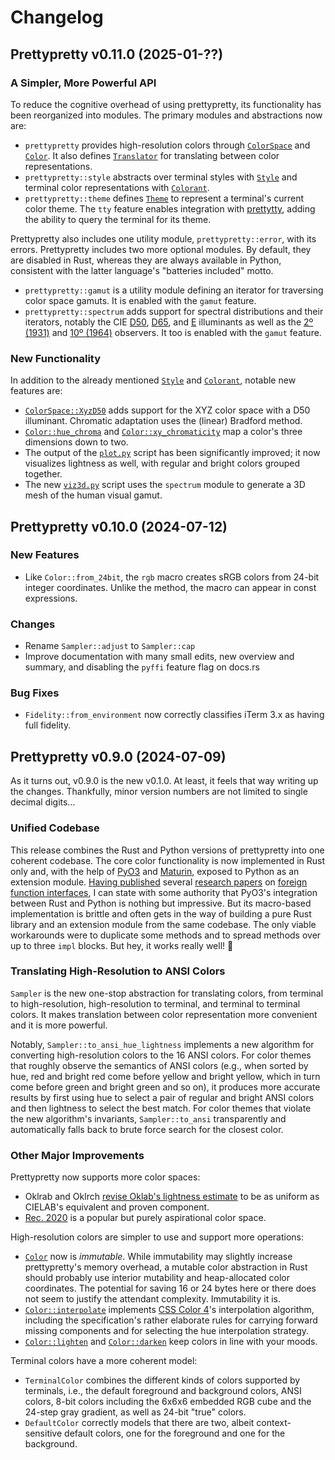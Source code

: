 # Changelog


## Prettypretty v0.11.0 (2025-01-??)

### A Simpler, More Powerful API

To reduce the cognitive overhead of using prettypretty, its functionality has
been reorganized into modules. The primary modules and abstractions now are:

  - `prettypretty` provides high-resolution colors through
    [`ColorSpace`](https://apparebit.github.io/prettypretty/prettypretty/enum.ColorSpace.html)
    and
    [`Color`](https://apparebit.github.io/prettypretty/prettypretty/struct.Color.html).
    It also defines
    [`Translator`](https://apparebit.github.io/prettypretty/prettypretty/trans/struct.Translator.html)
    for translating between color representations.
  - `prettypretty::style` abstracts over terminal styles with
    [`Style`](https://apparebit.github.io/prettypretty/prettypretty/style/struct.Style.html)
    and terminal color representations with
    [`Colorant`](https://apparebit.github.io/prettypretty/prettypretty/style/enum.Colorant.html).
  - `prettypretty::theme` defines
    [`Theme`](https://apparebit.github.io/prettypretty/prettypretty/theme/struct.Theme.html)
    to represent a terminal's current color theme. The `tty` feature enables
    integration with [prettytty](https://crates.io/crates/prettytty), adding the
    ability to query the terminal for its theme.

Prettypretty also includes one utility module, `prettypretty::error`, with its
errors. Prettypretty includes two more optional modules. By default, they are
disabled in Rust, whereas they are always available in Python, consistent with
the latter language's "batteries included" motto.

  - `prettypretty::gamut` is a utility module defining an iterator for
    traversing color space gamuts. It is enabled with the `gamut` feature.
  - `prettypretty::spectrum` adds support for spectral distributions and their
    iterators, notably the CIE
    [D50](https://apparebit.github.io/prettypretty/prettypretty/spectrum/constant.CIE_ILLUMINANT_D50.html),
    [D65](https://apparebit.github.io/prettypretty/prettypretty/spectrum/constant.CIE_ILLUMINANT_D65.html),
    and
    [E](https://apparebit.github.io/prettypretty/prettypretty/spectrum/constant.CIE_ILLUMINANT_E.html)
    illuminants as well as the [2º
    (1931)](https://apparebit.github.io/prettypretty/prettypretty/spectrum/constant.CIE_OBSERVER_2DEG_1931.html)
    and [10º
    (1964)](https://apparebit.github.io/prettypretty/prettypretty/spectrum/constant.CIE_OBSERVER_10DEG_1964.html)
    observers. It too is enabled with the `gamut` feature.


### New Functionality

In addition to the already mentioned
[`Style`](https://apparebit.github.io/prettypretty/prettypretty/style/struct.Style.html)
and
[`Colorant`](https://apparebit.github.io/prettypretty/prettypretty/style/enum.Colorant.html),
notable new features are:

  * [`ColorSpace::XyzD50`](https://apparebit.github.io/prettypretty/prettypretty/enum.ColorSpace.html#variant.XyzD50)
    adds support for the XYZ color space with a D50 illuminant. Chromatic
    adaptation uses the (linear) Bradford method.
  * [`Color::hue_chroma`](https://apparebit.github.io/prettypretty/prettypretty/struct.Color.html#method.hue_chroma)
    and
    [`Color::xy_chromaticity`](https://apparebit.github.io/prettypretty/prettypretty/struct.Color.html#method.xy_chromaticity)
    map a color's three dimensions down to two.
  * The output of the
    [`plot.py`](https://github.com/apparebit/prettypretty/blob/main/prettypretty/plot.py)
    script has been significantly improved; it now visualizes lightness as well,
    with regular and bright colors grouped together.
  * The new
    [`viz3d.py`](https://github.com/apparebit/prettypretty/blob/main/prettypretty/viz3d.py)
    script uses the `spectrum` module to generate a 3D mesh of the human visual
    gamut.


## Prettypretty v0.10.0 (2024-07-12)

### New Features

  * Like `Color::from_24bit`, the `rgb` macro creates sRGB colors from 24-bit
    integer coordinates. Unlike the method, the macro can appear in const
    expressions.


### Changes

  * Rename `Sampler::adjust` to `Sampler::cap`
  * Improve documentation with many small edits, new overview and summary,
    and disabling the `pyffi` feature flag on docs.rs


### Bug Fixes

  * `Fidelity::from_environment` now correctly classifies iTerm 3.x as having
    full fidelity.


## Prettypretty v0.9.0 (2024-07-09)

As it turns out, v0.9.0 is the new v0.1.0. At least, it feels that way writing
up the changes. Thankfully, minor version numbers are not limited to single
decimal digits…

### Unified Codebase

This release combines the Rust and Python versions of prettypretty into one
coherent codebase. The core color functionality is now implemented in Rust only
and, with the help of [PyO3](https://pyo3.rs/v0.22.0/) and
[Maturin](https://www.maturin.rs), exposed to Python as an extension module.
[Having published](https://dl.acm.org/doi/10.1145/1297027.1297030) several
[research papers](https://dl.acm.org/doi/10.1145/1640089.1640105) on [foreign
function interfaces](https://dl.acm.org/doi/10.1145/1806596.1806601), I can
state with some authority that PyO3's integration between Rust and Python is
nothing but impressive. But its macro-based implementation is brittle and often
gets in the way of building a pure Rust library and an extension module from the
same codebase. The only viable workarounds were to duplicate some methods and to
spread methods over up to three `impl` blocks. But hey, it works really well! 🎉

### Translating High-Resolution to ANSI Colors

`Sampler` is the new one-stop abstraction for translating colors, from terminal
to high-resolution, high-resolution to terminal, and terminal to terminal
colors. It makes translation between color representation more convenient and it
is more powerful.

Notably, `Sampler::to_ansi_hue_lightness` implements a new algorithm for
converting high-resolution colors to the 16 ANSI colors. For color themes that
roughly observe the semantics of ANSI colors (e.g., when sorted by hue, red and
bright red come before yellow and bright yellow, which in turn come before green
and bright green and so on), it produces more accurate results by first using
hue to select a pair of regular and bright ANSI colors and then lightness to
select the best match. For color themes that violate the new algorithm's
invariants, `Sampler::to_ansi` transparently and automatically falls back to
brute force search for the closest color.

### Other Major Improvements

Prettypretty now supports more color spaces:

  - Oklrab and Oklrch [revise Oklab's lightness
    estimate](https://bottosson.github.io/posts/colorpicker/#intermission---a-new-lightness-estimate-for-oklab)
    to be as uniform as CIELAB's equivalent and proven component.
  - [Rec. 2020](https://en.wikipedia.org/wiki/Rec._2020) is a popular but purely
    aspirational color space.

High-resolution colors are simpler to use and support more operations:

  - [`Color`](https://apparebit.github.io/prettypretty/prettypretty/struct.Color.html)
    now is *immutable*. While immutability may slightly increase prettypretty's
    memory overhead, a mutable color abstraction in Rust should probably use
    interior mutability and heap-allocated color coordinates. The potential for
    saving 16 or 24 bytes here or there does not seem to justify the attendant
    complexity. Immutability it is.
  - [`Color::interpolate`](https://apparebit.github.io/prettypretty/prettypretty/struct.Color.html#method.interpolate)
    implements [CSS Color 4](https://www.w3.org/TR/css-color-4/#interpolation)'s
    interpolation algorithm, including the specification's rather elaborate
    rules for carrying forward missing components and for selecting the hue
    interpolation strategy.
  - [`Color::lighten`](https://apparebit.github.io/prettypretty/prettypretty/struct.Color.html#method.lighten)
    and
    [`Color::darken`](https://apparebit.github.io/prettypretty/prettypretty/struct.Color.html#method.darken)
    keep colors in line with your moods.

Terminal colors have a more coherent model:

  - `TerminalColor` combines the different kinds of colors supported by
    terminals, i.e., the default foreground and background colors, ANSI colors,
    8-bit colors including the 6x6x6 embedded RGB cube and the 24-step gray
    gradient, as well as 24-bit "true" colors.
  - `DefaultColor` correctly models that there are two, albeit context-sensitive
    default colors, one for the foreground and one for the background.


